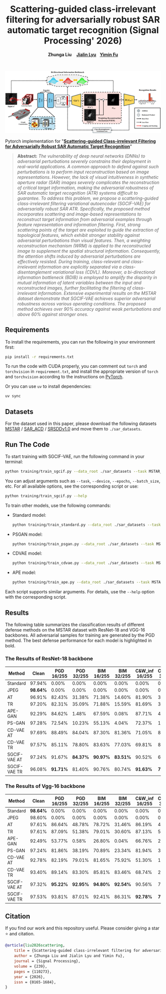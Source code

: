 <p align="center">
  <h1 align="center">Scattering-guided class-irrelevant filtering for adversarially robust SAR automatic target recognition (Signal Processing' 2026)</h1>
  <p align="center">
    <strong>Zhunga Liu</strong></a>
    &nbsp;&nbsp;
    <a href="https://github.com/jialinlvcn"><strong>Jialin Lyu</strong></a>&nbsp;&nbsp;
    <a href="https://github.com/fuyimin96"><strong>Yimin Fu</strong></a>
  </p>
  <br>

![rec](assets/overview.png)

Pytorch implementation for "[**Scattering-guided Class-irrelevant Filtering for Adversarially Robust SAR Automatic Target Recognition**](https://www.sciencedirect.com/science/article/pii/S0165168425003871)"

> **Abstract:** *The vulnerability of deep neural networks (DNNs) to adversarial perturbations severely constrains their deployment in real-world applications. A common approach to defend against such perturbations is to perform input reconstruction based on image representations. However, the lack of visual intuitiveness in synthetic aperture radar (SAR) images severely complicates the reconstruction of critical target information, making the adversarial robustness of SAR automatic target recognition (ATR) systems difficult to guarantee. To address this problem, we propose a scattering-guided class-irrelevant filtering variational autoencoder (SGCIF-VAE) for adversarially robust SAR ATR. Specifically, the proposed method incorporates scattering and image-based representations to reconstruct target information from adversarial examples through feature representation and information filtering. First, strong scattering points of the target are exploited to guide the extraction of topological features, which exhibit stronger stability against adversarial perturbations than visual features. Then, a weighting reconstruction mechanism (WRM) is applied to the reconstructed image to supplement the spatial structural information. Consequently, the attention shifts induced by adversarial perturbations are effectively resisted. During training, class-relevant and class-irrelevant information are explicitly separated via a class-disentanglement variational loss (CDVL). Moreover, a bi-directional information bottleneck (BDIB) is employed to amplify the disparity in mutual information of latent variables between the input and reconstructed images, further facilitating the filtering of class-irrelevant information. Extensive experimental results on the MSTAR dataset demonstrate that SGCIF-VAE achieves superior adversarial robustness across various operating conditions. The proposed method achieves over 90% accuracy against weak perturbations and above 60% against stronger ones.*

## Requirements
To install the requirements, you can run the following in your environment first:
```bash
pip install -r requirements.txt
```
To run the code with CUDA properly, you can comment out `torch` and `torchvision` in `requirement.txt`, and install the appropriate version of `torch` and `torchvision` according to the instructions on [PyTorch](https://pytorch.org/get-started/locally/).

Or you can use `uv` to install dependencies:
```bash
uv sync
```
## Datasets

For the dataset used in this paper, please download the following datasets [MSTAR]() / [SAR_ACD]() / [SRSDDv1.0]() and move them to `./sar_datasets`.

## Run The Code
To start training with SGCIF-VAE, run the following command in your terminal:

```bash
python training/train_sgcif.py --data_root ./sar_datasets --task MSTAR_SOC --device cuda:0
```

You can adjust arguments such as `--task`, `--device`, `--epochs`, `--batch_size`, etc. For all available options, see the corresponding script or use:
```bash
python training/train_sgcif.py --help
```

To train other models, use the following commands:

- Standard model:
  ```bash
  python training/train_standard.py --data_root ./sar_datasets --task MSTAR_SOC --device cuda:0
  ```
- PSGAN model:
  ```bash
  python training/train_psgan.py --data_root ./sar_datasets --task MSTAR_SOC --device cuda:0
  ```
- CDVAE model:
  ```bash
  python training/train_cdvae.py --data_root ./sar_datasets --task MSTAR_SOC --device cuda:0
  ```
- APE model:
  ```bash
  python training/train_ape.py --data_root ./sar_datasets --task MSTAR_SOC --device cuda:0
  ```

Each script supports similar arguments. For details, use the `--help` option with the corresponding script.

## Results

The following table summarizes the classification results of different defense methods on the MSTAR dataset with ResNet-18 and VGG-16 backbones. All adversarial samples for training are generated by the PGD method. The best defense performance for each model is highlighted in bold.

### The Results of ResNet-18 backbone 

| Method         | Clean   | PGD 16/255 | PGD 32/255 | BIM 16/255 | BIM 32/255 | C&W_inf 16/255 | C&W_inf 32/255 | Weights |
|---------------|---------|------------|------------|------------|------------|----------------|----------------|---------|
| Standard      | 97.94%  | 0.00%      | 0.00%      | 0.00%      | 0.00%      | 0.00%          | 0.00%          |  |
| JPEG          | **98.64%** | 0.00%   | 0.00%      | 0.00%      | 0.00%      | 0.00%          | 0.00%          |  |
| AT            | 96.91%  | 82.43%     | 31.38%     | 71.38%     | 14.60%     | 81.90%         | 33.15%         |  |
| TR            | 97.20%  | 82.31%     | 35.09%     | 71.88%     | 15.59%     | 81.69%         | 34.93%         |  |
| APE-GAN       | 92.29%  | 84.62%     | 1.48%      | 67.59%     | 0.08%      | 87.71%         | 44.08%         |  |
| PS-GAN        | 97.28%  | 72.54%     | 10.23%     | 55.13%     | 4.04%      | 72.37%         | 12.16%         |  |
| CD-VAE AT     | 97.69%  | 88.49%     | 84.04%     | 87.30%     | 81.36%     | 71.05%         | 8.58%          | |
| CD-VAE TR     | 97.57%  | 85.11%     | 78.80%     | 83.63%     | 77.03%     | 69.81%         | 8.95%          | |
| SGCIF-VAE AT  | 97.24%  | 91.67%     | **84.37%** | **90.97%** | **83.51%** | 90.52%         | 68.37%         | [Weights]() |
| SGCIF-VAE TR  | 96.08%  | **91.71%** | 81.40%     | 90.76%     | 80.74%     | **91.63%**     | **77.20%**     | [Weights]() |

### The Results of Vgg-16 backbone 

| Method         | Clean   | PGD 16/255 | PGD 32/255 | BIM 16/255 | BIM 32/255 | C&W_inf 16/255 | C&W_inf 32/255 | Weights |
|---------------|---------|------------|------------|------------|------------|----------------|----------------|---------|
| Standard      | **98.64%** | 0.00%   | 0.00%      | 0.00%      | 0.00%      | 0.00%          | 0.00%          |  |
| JPEG          | 98.60%  | 0.00%      | 0.00%      | 0.00%      | 0.00%      | 0.00%          | 0.00%          |  |
| AT            | 97.61%  | 86.64%     | 48.78%     | 78.72%     | 31.46%     | 86.19%         | 47.88%         |  |
| TR            | 97.61%  | 87.09%     | 51.38%     | 79.01%     | 30.60%     | 87.13%         | 51.30%         |  |
| APE-GAN       | 92.49%  | 53.77%     | 0.58%      | 26.80%     | 0.04%      | 66.76%         | 23.59%         |  |
| PS-GAN        | 97.24%  | 81.86%     | 38.19%     | 70.89%     | 23.34%     | 81.94%         | 36.78%         |  |
| CD-VAE AT     | 92.78%  | 82.19%     | 79.01%     | 81.65%     | 75.92%     | 51.30%         | 12.82%         |  |
| CD-VAE TR     | 93.40%  | 89.14%     | 83.30%     | 85.81%     | 83.46%     | 68.74%         | 28.41%         |  |
| SGCIF-VAE AT  | 97.32%  | **95.22%** | **92.95%** | **94.80%** | **92.54%** | 90.56%         | 74.39%         | [Weights]() |
| SGCIF-VAE TR  | 97.53%  | 93.81%     | 87.01%     | 92.41%     | 86.31%     | **92.78%**     | **77.61%**     | [Weights]() |

## Citation
If you find our work and this repository useful. Please consider giving a star :star: and citation.
```bibtex
@article{liu2026scattering,
    title = {Scattering-guided class-irrelevant filtering for adversarially robust SAR automatic target recognition},
    author = {Zhunga Liu and Jialin Lyu and Yimin Fu},
    journal = {Signal Processing},
    volume = {239},
    pages = {110273},
    year = {2026},
    issn = {0165-1684},
}
```